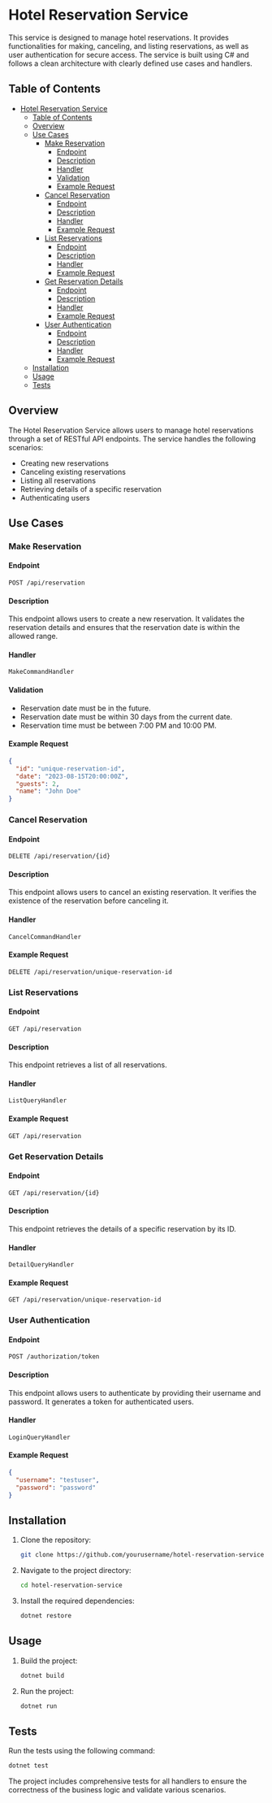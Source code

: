 # Hotel Reservation Service

This service is designed to manage hotel reservations. It provides functionalities for making, canceling, and listing reservations, as well as user authentication for secure access. The service is built using C# and follows a clean architecture with clearly defined use cases and handlers.

## Table of Contents

- [Hotel Reservation Service](#hotel-reservation-service)
  - [Table of Contents](#table-of-contents)
  - [Overview](#overview)
  - [Use Cases](#use-cases)
    - [Make Reservation](#make-reservation)
      - [Endpoint](#endpoint)
      - [Description](#description)
      - [Handler](#handler)
      - [Validation](#validation)
      - [Example Request](#example-request)
    - [Cancel Reservation](#cancel-reservation)
      - [Endpoint](#endpoint-1)
      - [Description](#description-1)
      - [Handler](#handler-1)
      - [Example Request](#example-request-1)
    - [List Reservations](#list-reservations)
      - [Endpoint](#endpoint-2)
      - [Description](#description-2)
      - [Handler](#handler-2)
      - [Example Request](#example-request-2)
    - [Get Reservation Details](#get-reservation-details)
      - [Endpoint](#endpoint-3)
      - [Description](#description-3)
      - [Handler](#handler-3)
      - [Example Request](#example-request-3)
    - [User Authentication](#user-authentication)
      - [Endpoint](#endpoint-4)
      - [Description](#description-4)
      - [Handler](#handler-4)
      - [Example Request](#example-request-4)
  - [Installation](#installation)
  - [Usage](#usage)
  - [Tests](#tests)

## Overview

The Hotel Reservation Service allows users to manage hotel reservations through a set of RESTful API endpoints. The service handles the following scenarios:

- Creating new reservations
- Canceling existing reservations
- Listing all reservations
- Retrieving details of a specific reservation
- Authenticating users

## Use Cases

### Make Reservation

#### Endpoint

`POST /api/reservation`

#### Description

This endpoint allows users to create a new reservation. It validates the reservation details and ensures that the reservation date is within the allowed range.

#### Handler

`MakeCommandHandler`

#### Validation

- Reservation date must be in the future.
- Reservation date must be within 30 days from the current date.
- Reservation time must be between 7:00 PM and 10:00 PM.

#### Example Request

```json
{
  "id": "unique-reservation-id",
  "date": "2023-08-15T20:00:00Z",
  "guests": 2,
  "name": "John Doe"
}
```

### Cancel Reservation

#### Endpoint

`DELETE /api/reservation/{id}`

#### Description

This endpoint allows users to cancel an existing reservation. It verifies the existence of the reservation before canceling it.

#### Handler

`CancelCommandHandler`

#### Example Request

```http
DELETE /api/reservation/unique-reservation-id
```

### List Reservations

#### Endpoint

`GET /api/reservation`

#### Description

This endpoint retrieves a list of all reservations.

#### Handler

`ListQueryHandler`

#### Example Request

```http
GET /api/reservation
```

### Get Reservation Details

#### Endpoint

`GET /api/reservation/{id}`

#### Description

This endpoint retrieves the details of a specific reservation by its ID.

#### Handler

`DetailQueryHandler`

#### Example Request

```http
GET /api/reservation/unique-reservation-id
```

### User Authentication

#### Endpoint

`POST /authorization/token`

#### Description

This endpoint allows users to authenticate by providing their username and password. It generates a token for authenticated users.

#### Handler

`LoginQueryHandler`

#### Example Request

```json
{
  "username": "testuser",
  "password": "password"
}
```

## Installation

1. Clone the repository:
   ```sh
   git clone https://github.com/yourusername/hotel-reservation-service.git
   ```
2. Navigate to the project directory:
   ```sh
   cd hotel-reservation-service
   ```
3. Install the required dependencies:
   ```sh
   dotnet restore
   ```

## Usage

1. Build the project:
   ```sh
   dotnet build
   ```
2. Run the project:
   ```sh
   dotnet run
   ```

## Tests

Run the tests using the following command:

```sh
dotnet test
```

The project includes comprehensive tests for all handlers to ensure the correctness of the business logic and validate various scenarios.

